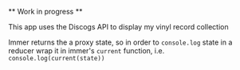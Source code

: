 ** Work in progress **

This app uses the Discogs API to display my vinyl record collection

Immer returns the a proxy state, so in order to `console.log` state in a reducer wrap it in immer's `current` function, i.e. `console.log(current(state))`
